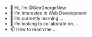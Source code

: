 - 👋 Hi, I’m @GeoGeorgeNew
- 👀 I’m interested in Web Development
- 🌱 I’m currently learning ...
- 💞️ I’m looking to collaborate on ...
- 📫 How to reach me ...

<!---
GeoGeorgeNew/GeoGeorgeNew is a ✨ special ✨ repository because its `README.md` (this file) appears on your GitHub profile.
You can click the Preview link to take a look at your changes.
--->
